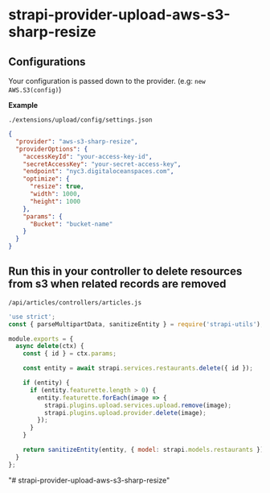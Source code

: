 # strapi-provider-upload-aws-s3-sharp-resize

## Configurations

Your configuration is passed down to the provider. (e.g: `new AWS.S3(config)`)

**Example**

`./extensions/upload/config/settings.json`

```json
{
  "provider": "aws-s3-sharp-resize",
  "providerOptions": {
    "accessKeyId": "your-access-key-id",
    "secretAccessKey": "your-secret-access-key",
    "endpoint": "nyc3.digitaloceanspaces.com",
    "optimize": {
      "resize": true,
      "width": 1000,
      "height": 1000
    },
    "params": {
      "Bucket": "bucket-name"
    }
  }
}
```

## Run this in your controller to delete resources from s3 when related records are removed

`/api/articles/controllers/articles.js`

```js
'use strict';
const { parseMultipartData, sanitizeEntity } = require('strapi-utils');

module.exports = {
  async delete(ctx) {
    const { id } = ctx.params;

    const entity = await strapi.services.restaurants.delete({ id });

    if (entity) {
      if (entity.featurette.length > 0) {
        entity.featurette.forEach(image => {
          strapi.plugins.upload.services.upload.remove(image);
          strapi.plugins.upload.provider.delete(image);
        });
      }
    }

    return sanitizeEntity(entity, { model: strapi.models.restaurants });
  }
};
```

"# strapi-provider-upload-aws-s3-sharp-resize" 